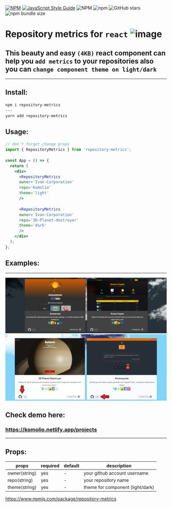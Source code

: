 [![NPM](https://img.shields.io/npm/v/repository-metrics.svg)](https://www.npmjs.com/package/repository-metrics)
[![JavaScript Style Guide](https://img.shields.io/badge/code_style-standard-brightgreen.svg)](https://standardjs.com)
![NPM](https://img.shields.io/npm/l/repository-metrics)
![npm](https://img.shields.io/npm/dm/repository-metrics)
![GitHub stars](https://img.shields.io/github/stars/Ivan-Corporation/github-repository-metrics?style=social)
![npm bundle size](https://img.shields.io/bundlephobia/minzip/repository-metrics)


# Repository metrics for ```react``` ![image](https://user-images.githubusercontent.com/58357980/163430798-92917757-e75e-446e-ae15-6526b62b6c1a.png)



## This beauty and easy ``(4KB)`` react component can help you ``add metrics`` to your repositories also you can ```change component theme on light/dark```
----
## Install:
```bash
npm i repository-metrics
---
yarn add repository-metrics
```

## Usage:
```jsx
// don't forget change props
import { RepositoryMetrics } from 'repository-metrics';

const App = () => {
  return (
    <div>
      <RepositoryMetrics 
      owner='Ivan-Corporation' 
      repo='Komolio' 
      theme='light' 
      />

      <RepositoryMetrics 
      owner='Ivan-Corporation' 
      repo='3D-Planet-destroyer' 
      theme='dark' 
      />
    </div>
  );
};
```



## Examples:
---

<img src='./2.png'>
<img src='./1.png'>

## Check demo here:
### https://komolio.netlify.app/projects


---
## Props:

| props  | required | default  | description |
| ------------- | ------------- | ------------- | ------------- |
| owner(string)| yes | - | your github account username |
| repo(string) | yes | - | your repository name|
| theme(string) | yes | - | theme for component (light/dark) |


https://www.npmjs.com/package/repository-metrics
